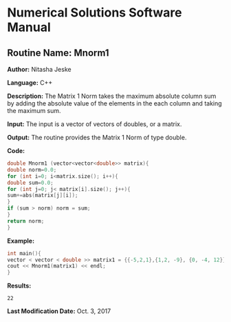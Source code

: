 # Numerical Solutions Software Manual

## **Routine Name:** Mnorm1

**Author:** Nitasha Jeske

**Language:** C++

**Description:** The Matrix 1 Norm takes the maximum absolute column sum by adding the absolute value of the elements in the each column and taking the maximum sum.

**Input:**  The input is a vector of vectors of doubles, or a matrix.

**Output:** The routine provides the Matrix 1 Norm of type double.

**Code:**
```C++
double Mnorm1 (vector<vector<double>> matrix){
double norm=0.0;
for (int i=0; i<matrix.size(); i++){
double sum=0.0;
for (int j=0; j< matrix[i].size(); j++){
sum+=abs(matrix[j][i]);
}
if (sum > norm) norm = sum;
}
return norm;
}
```

**Example:**
```C++
int main(){
vector < vector < double >> matrix1 = {{-5,2,1},{1,2, -9}, {0, -4, 12}};
cout << Mnorm1(matrix1) << endl;
}
```

**Results:**  
```
22
```

**Last Modification Date:** Oct. 3, 2017
